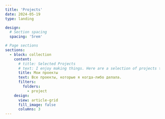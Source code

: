 ```yaml
---
title: 'Projects'
date: 2024-05-19
type: landing

design:
  # Section spacing
  spacing: '5rem'

# Page sections
sections:
  - block: collection
    content:
      # title: Selected Projects
      # text: I enjoy making things. Here are a selection of projects that I have worked on over the years.
      title: Мои проекты
      text: Все проекты, которые я когда-либо делала.
      filters:
        folders:
          - project
    design:
      view: article-grid
      fill_image: false
      columns: 3
---
```

